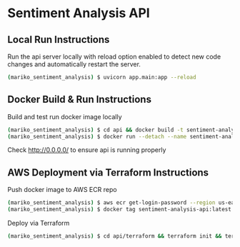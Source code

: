 # Sentiment Analysis API

## Local Run Instructions

Run the api server locally with reload option enabled to detect new code changes and automatically restart the server. 
```bash
(mariko_sentiment_analysis) $ uvicorn app.main:app --reload
```

## Docker Build & Run Instructions

Build and test run docker image locally 
```bash
(mariko_sentiment_analysis) $ cd api && docker build -t sentiment-analysis-api .
(mariko_sentiment_analysis) $ docker run --detach --name sentiment-analysis --publish 80:80 --env MAX_WORKERS=1 sentiment-analysis-api
```
Check http://0.0.0.0/ to ensure api is running properly

## AWS Deployment via Terraform Instructions

Push docker image to AWS ECR repo
```bash
(mariko_sentiment_analysis) $ aws ecr get-login-password --region us-east-1 | docker login --username AWS --password-stdin <ACCOUNT_ID>.dkr.ecr.us-east-1.amazonaws.com
(mariko_sentiment_analysis) $ docker tag sentiment-analysis-api:latest <ACCOUNT_ID>.dkr.ecr.us-east-1.amazonaws.com/sentiment-analysis-api-repo:latest && docker push <ACCOUNT_ID>.dkr.ecr.us-east-1.amazonaws.com/sentiment-analysis-api-repo:latest
```

Deploy via Terraform
```bash
(mariko_sentiment_analysis) $ cd api/terraform && terraform init && terraform apply
```